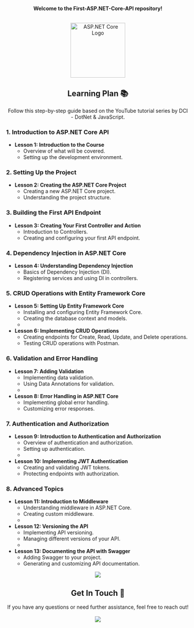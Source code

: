 ﻿<p align="center">
  <strong>Welcome to the First-ASP.NET-Core-API repository!</strong>
  <br> <br>
  </a>
</p>

<div align="center">
  <img src="https://github.com/mahamdeh0/First-ASP.NET-Core-API/blob/main/assets/aspnet-core-logo.png" alt="ASP.NET Core Logo" width="150" height="150" />
</div>

<h2 align="center">Learning Plan 📚</h2>

<p align="center">
  Follow this step-by-step guide based on the YouTube tutorial series by DCI - DotNet & JavaScript.
</p>

### **1. Introduction to ASP.NET Core API**
- **Lesson 1: Introduction to the Course**
  - Overview of what will be covered.
  - Setting up the development environment.

### **2. Setting Up the Project**
- **Lesson 2: Creating the ASP.NET Core Project**
  - Creating a new ASP.NET Core project.
  - Understanding the project structure.

### **3. Building the First API Endpoint**
- **Lesson 3: Creating Your First Controller and Action**
  - Introduction to Controllers.
  - Creating and configuring your first API endpoint.

### **4. Dependency Injection in ASP.NET Core**
- **Lesson 4: Understanding Dependency Injection**
  - Basics of Dependency Injection (DI).
  - Registering services and using DI in controllers.

### **5. CRUD Operations with Entity Framework Core**
- **Lesson 5: Setting Up Entity Framework Core**
  - Installing and configuring Entity Framework Core.
  - Creating the database context and models.
  - 
- **Lesson 6: Implementing CRUD Operations**
  - Creating endpoints for Create, Read, Update, and Delete operations.
  - Testing CRUD operations with Postman.

### **6. Validation and Error Handling**
- **Lesson 7: Adding Validation**
  - Implementing data validation.
  - Using Data Annotations for validation.
  - 
- **Lesson 8: Error Handling in ASP.NET Core**
  - Implementing global error handling.
  - Customizing error responses.

### **7. Authentication and Authorization**
- **Lesson 9: Introduction to Authentication and Authorization**
  - Overview of authentication and authorization.
  - Setting up authentication.
  - 
- **Lesson 10: Implementing JWT Authentication**
  - Creating and validating JWT tokens.
  - Protecting endpoints with authorization.

### **8. Advanced Topics**
- **Lesson 11: Introduction to Middleware**
  - Understanding middleware in ASP.NET Core.
  - Creating custom middleware.
  - 
- **Lesson 12: Versioning the API**
  - Implementing API versioning.
  - Managing different versions of your API.
  - 
- **Lesson 13: Documenting the API with Swagger**
  - Adding Swagger to your project.
  - Generating and customizing API documentation.

<div align="center">
  <img src="https://skillicons.dev/icons?i=cs,dotnet,github,postman,swagger&perline=5" />
</div>

<h2 align="center">Get In Touch 💬</h2>

<p align="center">
  If you have any questions or need further assistance, feel free to reach out!
  <br> <br>
  <a href="https://www.linkedin.com/in/abdulrahman-mahamdeh/" target="_blank">
    <img src="https://img.shields.io/badge/LinkedIn-0077B5?style=for-the-badge&logo=linkedin&logoColor=white">
  </a>
</p>
